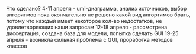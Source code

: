 Что сделано?
4-11 апреля  -  uml-диаграмма, анализ источников, выбор алгоритмов
                пока окончательно не решено какой вид алгортимов брать, потому что каждый имеет некоторое кол-во недостатков, не удовлетворяющих наши запросам
12-18 апреля - рассмотрена диссертация, создана база для модели, попытка сделать GUI
19-25 апреля - возникла сильная проблема с GUI, проработка методов классов
